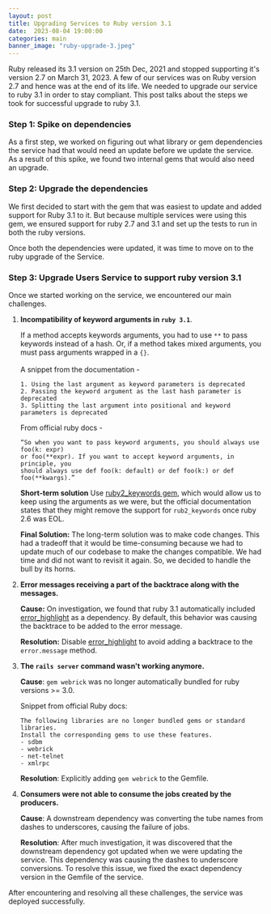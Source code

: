 ```yaml
---
layout: post
title: Upgrading Services to Ruby version 3.1
date:  2023-08-04 19:00:00
categories: main
banner_image: "ruby-upgrade-3.jpeg"
---
```


Ruby released its 3.1 version on 25th Dec, 2021 and stopped supporting it's version 2.7 on March 31, 2023. A few of our services was on Ruby version 2.7 and hence was at the end of its life. We needed to upgrade our service to ruby 3.1 in order to stay compliant. This post talks about the steps we took for successful upgrade to ruby 3.1.    

### Step 1: Spike on dependencies
As a first step, we worked on figuring out what library or gem dependencies the service had that would need an update before we  update the service. As a result of this spike, we found two internal gems that would also need an upgrade.

### Step 2: Upgrade the dependencies
We first decided to start with the gem that was easiest to update and added support for Ruby 3.1 to it. But because multiple services were using this gem, we ensured support for ruby 2.7 and 3.1 and set up the tests to run in both the ruby versions. 

Once both the dependencies were updated, it was time to move on to the ruby upgrade of the Service.

### Step 3: Upgrade Users Service to support ruby version 3.1
Once we started working on the service, we encountered our main challenges.

1. **Incompatibility of keyword arguments in `ruby 3.1`**.

   If a method accepts keywords arguments, you had to use `**` to pass keywords instead of a hash. Or, if a method takes mixed arguments, you must pass arguments wrapped in a `{}`. <br><br>
    A snippet from the documentation -

    ```
   1. Using the last argument as keyword parameters is deprecated
   2. Passing the keyword argument as the last hash parameter is deprecated
   3. Splitting the last argument into positional and keyword parameters is deprecated
    ```

    From official ruby docs -
    ```
    “So when you want to pass keyword arguments, you should always use foo(k: expr) 
    or foo(**expr). If you want to accept keyword arguments, in principle, you 
    should always use def foo(k: default) or def foo(k:) or def foo(**kwargs).”
    ```

    **Short-term solution** Use [ruby2_keywords gem](https://github.com/ruby/ruby2_keywords), which would allow us to keep using the arguments as we were, but the official documentation states that they might remove the support for `rub2_keywords` once ruby 2.6 was EOL.

    **Final Solution:** The long-term solution was to make code changes. This had a tradeoff that it would be time-consuming because we had to update much of our codebase to make the changes compatible. We had time and did not want to revisit it again. So, we decided to handle the bull by its horns. 

2. **Error messages receiving a part of the backtrace along with the messages.**

   **Cause:** On investigation, we found that ruby 3.1 automatically included [error_highlight](https://github.com/ruby/error_highlight) as a dependency. By default, this behavior was causing the backtrace to be added to the error message.

   **Resolution:** Disable [error_highlight](https://github.com/ruby/error_highlight) to avoid adding a backtrace to the `error.message` method.

3. **The `rails server` command wasn't working anymore.**

   **Cause**: `gem webrick` was no longer automatically bundled for ruby versions >= 3.0.

   Snippet from official Ruby docs:
   ```
   The following libraries are no longer bundled gems or standard libraries. 
   Install the corresponding gems to use these features.
   - sdbm
   - webrick
   - net-telnet
   - xmlrpc
   ```

   **Resolution**:  Explicitly adding `gem webrick` to the Gemfile.

4. **Consumers were not able to consume the jobs created by the producers.** 

   **Cause**: A downstream dependency was converting the tube names from dashes to underscores, causing the failure of jobs. 
   
   **Resolution**: After much investigation, it was discovered that the downstream dependency got updated when we were updating the service. This dependency was causing the dashes to underscore conversions. To resolve this issue, we fixed the exact dependency version in the Gemfile of the service. 

After encountering and resolving all these challenges, the service was deployed successfully. 

